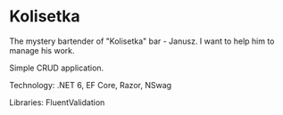 # Kolisetka

The mystery bartender of "Kolisetka" bar - Janusz. I want to help him to manage his work.

Simple CRUD application.

Technology: .NET 6, EF Core, Razor, NSwag

Libraries: FluentValidation
